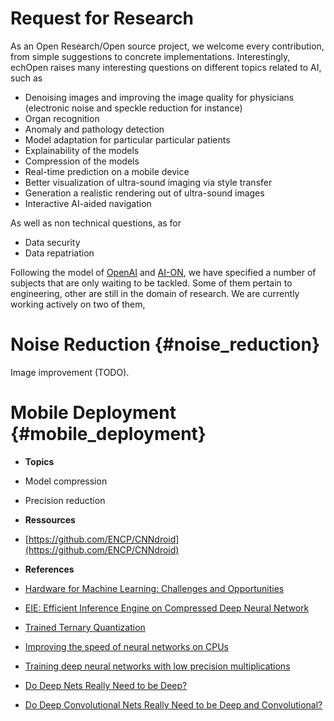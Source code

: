 # Request for Research

As an Open Research/Open source project, we welcome every contribution, from simple suggestions to concrete implementations. Interestingly, echOpen raises many interesting questions on different topics related to AI, such as

* Denoising images and improving the image quality for physicians \(electronic noise and speckle reduction for instance\)
* Organ recognition
* Anomaly and pathology detection
* Model adaptation for particular particular patients
* Explainability of the models
* Compression of the models
* Real-time prediction on a mobile device
* Better visualization of ultra-sound imaging via style transfer
* Generation a realistic rendering out of ultra-sound images
* Interactive AI-aided navigation

As well as non technical questions, as for

* Data security
* Data repatriation

Following the model of [OpenAI](https://openai.com/requests-for-research/) and [AI-ON](http://ai-on.org/), we have specified a number of subjects that are only waiting to be tackled. Some of them pertain to engineering, other are still in the domain of research. We are currently working actively on two of them,
 
# Noise Reduction {#noise_reduction}

Image improvement (TODO).

# Mobile Deployment {#mobile_deployment}

* **Topics**
 * Model compression
 * Precision reduction

* **Ressources**
 * [https://github.com/ENCP/CNNdroid](https://github.com/ENCP/CNNdroid)
* **References**
 * [Hardware for Machine Learning: Challenges and Opportunities](https://arxiv.org/abs/1612.07625)
 * [ EIE: Efficient Inference Engine on Compressed Deep Neural Network](https://arxiv.org/abs/1602.01528)
 * [Trained Ternary Quantization](https://arxiv.org/abs/1612.01064)
 * [Improving the speed of neural networks on CPUs](https://static.googleusercontent.com/media/research.google.com/fr//pubs/archive/37631.pdf)
 * [Training deep neural networks with low precision multiplications](https://arxiv.org/abs/1412.7024)
 * [Do Deep Nets Really Need to be Deep?](https://arxiv.org/abs/1312.6184)
 * [Do Deep Convolutional Nets Really Need to be Deep and Convolutional?](https://arxiv.org/abs/1603.05691)
